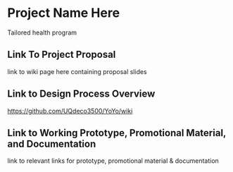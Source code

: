 # Project Name Here
Tailored health program
## Link To Project Proposal
link to wiki page here containing proposal slides

## Link to Design Process Overview
https://github.com/UQdeco3500/YoYo/wiki

## Link to Working Prototype, Promotional Material, and Documentation  
link to relevant links for prototype, promotional material & documentation
